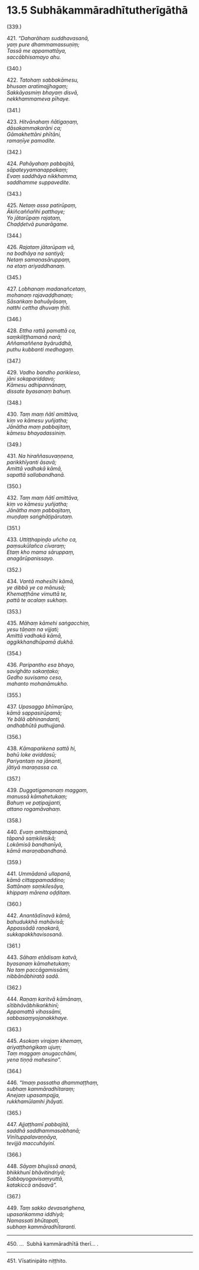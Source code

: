 # 13.5 Subhākammāradhītutherīgāthā

(339.)

421\. _“Daharāhaṃ suddhavasanā,_  
_yaṃ pure dhammamassuṇiṃ;_  
_Tassā me appamattāya,_  
_saccābhisamayo ahu._  

(340.)

422\. _Tatohaṃ sabbakāmesu,_  
_bhusaṃ aratimajjhagaṃ;_  
_Sakkāyasmiṃ bhayaṃ disvā,_  
_nekkhammameva pīhaye._  

(341.)

423\. _Hitvānahaṃ ñātigaṇaṃ,_  
_dāsakammakarāni ca;_  
_Gāmakhettāni phītāni,_  
_ramaṇīye pamodite._  

(342.)

424\. _Pahāyahaṃ pabbajitā,_  
_sāpateyyamanappakaṃ;_  
_Evaṃ saddhāya nikkhamma,_  
_saddhamme suppavedite._  

(343.)

425\. _Netaṃ assa patirūpaṃ,_  
_Ākiñcaññañhi patthaye;_  
_Yo jātarūpaṃ rajataṃ,_  
_Chaḍḍetvā punarāgame._  

(344.)

426\. _Rajataṃ jātarūpaṃ vā,_  
_na bodhāya na santiyā;_  
_Netaṃ samaṇasāruppaṃ,_  
_na etaṃ ariyaddhanaṃ._  

(345.)

427\. _Lobhanaṃ madanañcetaṃ,_  
_mohanaṃ rajavaḍḍhanaṃ;_  
_Sāsaṅkaṃ bahuāyāsaṃ,_  
_natthi cettha dhuvaṃ ṭhiti._  

(346.)

428\. _Ettha rattā pamattā ca,_  
_saṃkiliṭṭhamanā narā;_  
_Aññamaññena byāruddhā,_  
_puthu kubbanti medhagaṃ._  

(347.)

429\. _Vadho bandho parikleso,_  
_jāni sokapariddavo;_  
_Kāmesu adhipannānaṃ,_  
_dissate byasanaṃ bahuṃ._  

(348.)

430\. _Taṃ maṃ ñātī amittāva,_  
_kiṃ vo kāmesu yuñjatha;_  
_Jānātha maṃ pabbajitaṃ,_  
_kāmesu bhayadassiniṃ._  

(349.)

431\. _Na hiraññasuvaṇṇena,_  
_parikkhīyanti āsavā;_  
_Amittā vadhakā kāmā,_  
_sapattā sallabandhanā._  

(350.)

432\. _Taṃ maṃ ñātī amittāva,_  
_kiṃ vo kāmesu yuñjatha;_  
_Jānātha maṃ pabbajitaṃ,_  
_muṇḍaṃ saṅghāṭipārutaṃ._  

(351.)

433\. _Uttiṭṭhapiṇḍo uñcho ca,_  
_paṃsukūlañca cīvaraṃ;_  
_Etaṃ kho mama sāruppaṃ,_  
_anagārūpanissayo._  

(352.)

434\. _Vantā mahesīhi kāmā,_  
_ye dibbā ye ca mānusā;_  
_Khemaṭṭhāne vimuttā te,_  
_pattā te acalaṃ sukhaṃ._  

(353.)

435\. _Māhaṃ kāmehi saṅgacchiṃ,_  
_yesu tāṇaṃ na vijjati;_  
_Amittā vadhakā kāmā,_  
_aggikkhandhūpamā dukhā._  

(354.)

436\. _Paripantho esa bhayo,_  
_savighāto sakaṇṭako;_  
_Gedho suvisamo ceso,_  
_mahanto mohanāmukho._  

(355.)

437\. _Upasaggo bhīmarūpo,_  
_kāmā sappasirūpamā;_  
_Ye bālā abhinandanti,_  
_andhabhūtā puthujjanā._  

(356.)

438\. _Kāmapaṅkena sattā hi,_  
_bahū loke aviddasū;_  
_Pariyantaṃ na jānanti,_  
_jātiyā maraṇassa ca._  

(357.)

439\. _Duggatigamanaṃ maggaṃ,_  
_manussā kāmahetukaṃ;_  
_Bahuṃ ve paṭipajjanti,_  
_attano rogamāvahaṃ._  

(358.)

440\. _Evaṃ amittajananā,_  
_tāpanā saṃkilesikā;_  
_Lokāmisā bandhanīyā,_  
_kāmā maraṇabandhanā._  

(359.)

441\. _Ummādanā ullapanā,_  
_kāmā cittappamaddino;_  
_Sattānaṃ saṃkilesāya,_  
_khippaṃ mārena oḍḍitaṃ._  

(360.)

442\. _Anantādīnavā kāmā,_  
_bahudukkhā mahāvisā;_  
_Appassādā raṇakarā,_  
_sukkapakkhavisosanā._  

(361.)

443\. _Sāhaṃ etādisaṃ katvā,_  
_byasanaṃ kāmahetukaṃ;_  
_Na taṃ paccāgamissāmi,_  
_nibbānābhiratā sadā._  

(362.)

444\. _Raṇaṃ karitvā kāmānaṃ,_  
_sītibhāvābhikaṅkhinī;_  
_Appamattā vihassāmi,_  
_sabbasaṃyojanakkhaye._  

(363.)

445\. _Asokaṃ virajaṃ khemaṃ,_  
_ariyaṭṭhaṅgikaṃ ujuṃ;_  
_Taṃ maggaṃ anugacchāmi,_  
_yena tiṇṇā mahesino”._  

(364.)

446\. _“Imaṃ passatha dhammaṭṭhaṃ,_  
_subhaṃ kammāradhītaraṃ;_  
_Anejaṃ upasampajja,_  
_rukkhamūlamhi jhāyati._  

(365.)

447\. _Ajjaṭṭhamī pabbajitā,_  
_saddhā saddhammasobhanā;_  
_Vinītuppalavaṇṇāya,_  
_tevijjā maccuhāyinī._  

(366.)

448\. _Sāyaṃ bhujissā anaṇā,_  
_bhikkhunī bhāvitindriyā;_  
_Sabbayogavisaṃyuttā,_  
_katakiccā anāsavā”._  

(367.)

449\. _Taṃ sakko devasaṅghena,_  
_upasaṅkamma iddhiyā;_  
_Namassati bhūtapati,_  
_subhaṃ kammāradhītaranti._  

---

450\. …  Subhā kammāradhītā therī… .

---

451\. Vīsatinipāto niṭṭhito.
